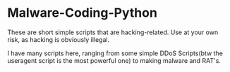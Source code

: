 # Malware-Coding-Python
These are short simple scripts that are hacking-related. Use at your own risk, as hacking is obviously illegal.

I have many scripts here, ranging from some simple DDoS Scripts(btw the useragent script is the most powerful one) to making malware and RAT's.
